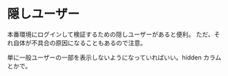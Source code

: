 # 隠しユーザー

本番環境にログインして検証するための隠しユーザーがあると便利。
ただ、それ自体が不具合の原因になることもあるので注意。

単に一般ユーザーの一部を表示しないようになっていればいい。hidden カラムとかで。
